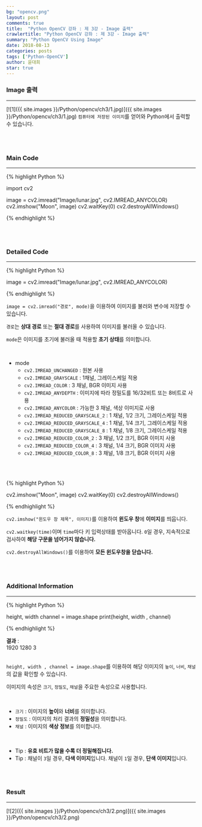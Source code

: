 ```yaml
---
bg: "opencv.png"
layout: post
comments: true
title:  "Python OpenCV 강좌 : 제 3강 - Image 출력"
crawlertitle: "Python OpenCV 강좌 : 제 3강 - Image 출력"
summary: "Python OpenCV Using Image"
date: 2018-08-13
categories: posts
tags: ['Python-OpenCV']
author: 윤대희
star: true
---
```


### Image 출력 ###
----------
[![1]({{ site.images }}/Python/opencv/ch3/1.jpg)]({{ site.images }}/Python/opencv/ch3/1.jpg)
`컴퓨터에 저장된 이미지`를 얻어와 Python에서 출력할 수 있습니다.

<br>
<br>

### Main Code ###
----------

{% highlight Python %}

import cv2

image = cv2.imread("Image/lunar.jpg", cv2.IMREAD_ANYCOLOR)
cv2.imshow("Moon", image)
cv2.waitKey(0)
cv2.destroyAllWindows()

{% endhighlight %}

<br>
<br>

### Detailed Code ###
----------

{% highlight Python %}

image = cv2.imread("Image/lunar.jpg", cv2.IMREAD_ANYCOLOR)

{% endhighlight %}

`image = cv2.imread("경로", mode)`을 이용하여 이미지를 불러와 변수에 저장할 수 있습니다.

`경로`는 **상대 경로** 또는 **절대 경로**를 사용하여 이미지를 불러올 수 있습니다.

`mode`은 이미지를 초기에 불러올 때 적용할 **초기 상태**를 의미합니다.

<br>

* mode
    - `cv2.IMREAD_UNCHANGED` : 원본 사용
    - `cv2.IMREAD_GRAYSCALE` : 1채널, 그레이스케일 적용
    - `cv2.IMREAD_COLOR` : 3 채널, BGR 이미지 사용
    - `cv2.IMREAD_ANYDEPTH` : 이미지에 따라 정밀도를 16/32비트 또는 8비트로 사용
    - `cv2.IMREAD_ANYCOLOR` : 가능한 3 채널, 색상 이미지로 사용
    - `cv2.IMREAD_REDUCED_GRAYSCALE_2` : 1 채널, 1/2 크기, 그레이스케일 적용
    - `cv2.IMREAD_REDUCED_GRAYSCALE_4` : 1 채널, 1/4 크기, 그레이스케일 적용
    - `cv2.IMREAD_REDUCED_GRAYSCALE_8` : 1 채널, 1/8 크기, 그레이스케일 적용
    - `cv2.IMREAD_REDUCED_COLOR_2` : 3 채널, 1/2 크기, BGR 이미지 사용
    - `cv2.IMREAD_REDUCED_COLOR_4` : 3 채널, 1/4 크기, BGR 이미지 사용
    - `cv2.IMREAD_REDUCED_COLOR_8` : 3 채널, 1/8 크기, BGR 이미지 사용

<br>
<br>

{% highlight Python %}

cv2.imshow("Moon", image)
cv2.waitKey(0)
cv2.destroyAllWindows()

{% endhighlight %}

`cv2.imshow("윈도우 창 제목", 이미지)`를 이용하여 **윈도우 창**에 **이미지**를 띄웁니다.

`cv2.waitkey(time)`이며 `time`마다 키 입력상태를 받아옵니다. `0`일 경우, 지속적으로 검사하여 **해당 구문을 넘어가지 않습니다.**

`cv2.destroyAllWindows()`를 이용하여 **모든 윈도우창을 닫습니다.**

<br>
<br>


### Additional Information ###
----------

{% highlight Python %}

height, width channel = image.shape
print(height, width , channel)

{% endhighlight %}

**결과**
:    
1920 1280 3<br>
<br>

`height, width , channel = image.shape`를 이용하여 해당 이미지의 `높이`, `너비`, `채널`의 값을 확인할 수 있습니다.

이미지의 속성은 `크기`, `정밀도`, `채널`을 주요한 속성으로 사용합니다.

<br>

* `크기` : 이미지의 **높이**와 **너비**를 의미합니다.
* `정밀도` : 이미지의 처리 결과의 **정밀성**을 의미합니다.
* `채널` : 이미지의 **색상 정보**를 의미합니다. 

<br>

* Tip : **유효 비트가 많을 수록 더 정밀해집니다.**
* Tip : 채널이 `3`일 경우, **다색 이미지**입니다. 채널이 `1`일 경우, **단색 이미지**입니다.

<br>
<br>

### Result ###
----------

[![2]({{ site.images }}/Python/opencv/ch3/2.png)]({{ site.images }}/Python/opencv/ch3/2.png)
